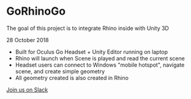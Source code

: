 # GoRhinoGo

The goal of this project is to integrate Rhino inside with Unity 3D

28 October 2018
- Built for Oculus Go Headset + Unity Editor running on laptop
- Rhino will launch when Scene is played and read the current scene
- Headset users can connect to Windows "mobile hotspot", navigate scene, and create simple geometry
- All geometry created is also created in Rhino

[Join us on Slack](https://join.slack.com/t/gorhinogo/shared_invite/enQtNDY1OTU3MDUxMTA2LWM1ZGZiMzMzMjc3ZDUzNzkwNjE0NmQxMzcyMmQ1ZDJlMjYwNzNkYjVjNmYwOWNjMzczNjZjYzc1NmYyMzUyZjI)
